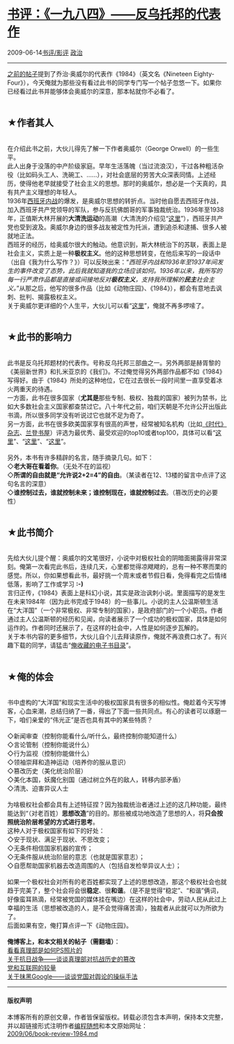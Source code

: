 <!DOCTYPE html>
<html xmlns="http://www.w3.org/1999/xhtml" xml:lang="zh-CN">
<head>
<meta http-equiv="Content-Type" content="text/html; charset=utf-8" />
<meta name="generator" content="Python script by program.think@gmail.com" />
<meta name="provider" content="program-think.blogspot.com" />
<link type="text/css" rel="stylesheet" href="../../css/program-think.css" />
<title>书评：《一九八四》——反乌托邦的代表作 - 编程随想的博客</title>
</head>
<body>
<div id="main" style="width:100%;">
<h1><a href="../../index.md" title="回到首页">书评：《一九八四》——反乌托邦的代表作</a></h1>
<div class="post-info"><span class="date-header">2009-06-14</span><a href="../../tags/E4B9A6E8AF842FE5BDB1E8AF84.md" class="tag">书评/影评</a> <a href="../../tags/E694BFE6B2BB.md" class="tag">政治</a> </div>
<hr>
<div class="post">
<a href="../../2009/06/writing-something-with-polity.md" target="_blank">之前的帖子</a>提到了乔治·奥威尔的代表作《1984》（英文名《Nineteen Eighty-Four》），今天俺就为那些没有看过此书的同学专门写一个帖子忽悠一下。如果你已经看过此书并能够体会奥威尔的深意，那本帖就你不必看了。<!--program-think--><br /><br /><h2>★作者其人</h2><br />在介绍此书之前，大伙儿得先了解一下作者奥威尔（George Orwell）的一些生平。<br />此人出身于没落的中产阶级家庭。早年生活落魄（当过流浪汉），干过各种粗活杂役（比如码头工人、洗碗工、……），对社会底层的劳苦大众深表同情。上述经历，使得他老早就接受了社会主义的思想。那时的奥威尔，想必是一个天真的，具有共产主义理想的年轻人。<br />1936年<a href="http://zh.wikipedia.org/wiki/%E8%A5%BF%E7%8F%AD%E7%89%99%E5%86%85%E6%88%98" target="_blank" rel="nofollow">西班牙内战</a>的爆发，是奥威尔思想的转折点。当时他自愿去西班牙作战，加入西班牙共产党领导的军队，参与反抗佛朗哥的军事独裁统治。1936年至1938年，正值斯大林开展的<b>大清洗运动</b>的高潮（大清洗的介绍见“<a href="http://zh.wikipedia.org/wiki/%E5%A4%A7%E6%B8%85%E6%B4%97" target="_blank" rel="nofollow">这里</a>”），西班牙共产党也受到波及。奥威尔身边的很多战友被定性为托派，遭到追杀和逮捕、很多人被就地正法。<br />西班牙的经历，给奥威尔很大的触动。他意识到，斯大林统治下的苏联，表面上是社会主义，实质上是一种<b>极权主义</b>。他的这种思想转变，在他后来写的一段话中（出自《我为什么写作？》）可以反映出来：“<i>西班牙内战和1936年至1937年间发生的事件改变了态势，此后我就知道我的立场应该如何。1936年以来，我所写的每一行严肃作品都是直接或间接地反对<b>极权主义</b>，支持我所理解的<b>民主</b>社会主义。</i>”从那之后，他写的很多作品（比如《动物庄园》、《1984》），都会有意地去讽刺、批判、揭露极权主义。<br />关于奥威尔更详细的个人生平，大伙儿可以看“<a href="http://zh.wikipedia.org/wiki/%E4%B9%94%E6%B2%BB%C2%B7%E5%A5%A5%E5%A8%81%E5%B0%94" target="_blank" rel="nofollow">这里</a>”，俺就不再多啰嗦了。<br /><br /><h2>★此书的影响力</h2><br />此书是反乌托邦题材的代表作。号称反乌托邦三部曲之一。另外两部是赫胥黎的《美丽新世界》和扎米亚京的《我们》。不过俺觉得另外两部作品都不如《1984》写得好。由于《1984》所处的这种地位，它在过去很长一段时间里一直享受着冰火两重天的待遇。<br />一方面，此书在很多国家（<b>尤其是</b>那些专制、极权、独裁的国家）被列为禁书，比如大多数社会主义国家都查禁过它。八十年代之前，咱们天朝是不允许公开出版此书滴，所以很多同学没有听说过它也就不足为奇了。<br />另一方面，此书在很多欧美国家享有很高的声誉，经常被知名机构（比如<a href="http://zh.wikipedia.org/wiki/%E6%99%82%E4%BB%A3_%28%E9%9B%9C%E8%AA%8C%29" target="_blank" rel="nofollow">《时代》杂志</a>、<a href="http://baike.baidu.com/view/669806.htm" target="_blank" rel="nofollow">兰登书屋</a>）评选为最优秀、最受欢迎的top10或者top100，具体可以看“<a href="http://art.people.com.cn/GB/41374/41376/5855528.html" target="_blank" rel="nofollow">这里</a>”、“<a href="http://www.time.com/time/2005/100books/the_complete_list.html" target="_blank" rel="nofollow">这里</a>”、“<a href="http://www.randomhouse.com/modernlibrary/100bestnovels.html" target="_blank" rel="nofollow">这里</a>”。<br /><br />另外，本书有许多精辟的名言，随手摘录几句。如下：<br />◇<b>老大哥在看着你</b>。（无处不在的监视）<br />◇<b>所谓的自由就是“允许说2+2=4”的自由</b>。（某读者在12、13楼的留言中点评了这句名言的深意）<br />◇<b>谁控制过去，谁就控制未来；谁控制现在，谁就控制过去</b>。（篡改历史的必要性）<br /><br /><h2>★此书简介</h2><br />先给大伙儿提个醒：奥威尔的文笔很好，小说中对极权社会的阴暗面揭露得非常深刻。俺第一次看完此书后，连续几天，心里都觉得凉飕飕的，总有一种不寒而栗的感觉。所以，你如果想看此书，最好挑一个周末或者节假日看，免得看完之后情绪低落，影响了工作或学习 <b>:-)</b><br />言归正传，《1984》表面上是科幻小说，其实是政治讽刺小说。里面描写的是发生在未来1984年（因为此书完成于1948）的一些事儿。小说的主人公温斯顿生活在“大洋国”（一个非常极权、非常专制的国家），是政府部门的一个小职员。作者通过主人公温斯顿的经历和见闻，向读者展示了一个成功的极权国家，具体是如何运作的。作者同时还展示了，在这样的社会中，人性是如何逐步瓦解的。<br />关于本书内容的更多细节，大伙儿自个儿去拜读原作，俺就不再浪费口水了。有兴趣下载的同学，请猛击“<a href="https://code.google.com/p/program-think/wiki/Books" target="_blank">俺收藏的电子书目录</a>”。<br /><br /><h2>★俺的体会</h2><br />书中虚构的“大洋国”和现实生活中的极权国家具有很多的相似性。俺趁着今天写博客，心血来潮，总结归纳了一番，得出了下面一些共同点。有心的读者可以琢磨一下，咱们亲爱的“伟光正”是否也具有其中的某些特质？<br /><br />◇新闻审查（控制你能看什么/听什么，最终控制你能知道什么）<br />◇言论管制（控制你能说什么）<br />◇行为监视（控制你能做什么）<br />◇领袖崇拜和造神运动（培养你的服从意识）<br />◇篡改历史（美化统治阶层）<br />◇美化本国，妖魔化别国（通过树立外在的敌人，转移内部矛盾）<br />◇清洗、迫害异议人士<br /><br />为啥极权社会都会具有上述特征捏？因为独裁统治者通过上述的这几种功能，最终能达到“（对老百姓）<b>思想改造</b>”的目的。那些被成功地改造了思想的人，将<b>只会按照统治阶层希望的方式进行思考</b>。<br />这种人对于极权国家有如下的好处：<br />◇安于现状、满足于现状、不思改变；<br />◇无条件相信国家机器的宣传；<br />◇无条件服从统治阶层的意志（也就是国家意志）；<br />◇自愿帮助国家机器去改造周围的人（包括自发检举异议人士）；<br /><br />如果一个极权社会对所有的老百姓都实现了上述的思想改造，那这个极权社会也就趋于完美了，整个社会将会很<b>稳定</b>、很<b>和谐</b>。（是不是觉得“稳定”、“和谐”俩词，好像蛮耳熟滴，经常被党国的媒体挂在嘴边）在这样的社会中，劳动人民从此过上幸福的生活（思想被改造的人，是不会觉得痛苦滴），独裁者从此就可以为所欲为了。<br />后面如果有空，俺打算点评一下《动物庄园》。<br /><br /><b>俺博客上，和本文相关的帖子（需翻墙）</b>：<br /><a href="../../2010/09/censorship-of-images.md">看看真理部是如何PS照片的</a><br /><a href="../../2010/09/sino-japanese-war.md" target="_blank">关于抗日战争——谈谈真理部对抗战历史的篡改</a><br /><a href="../../2009/07/party-pk-internet.md" target="_blank">党和互联网的较量</a><br /><a href="../../2010/03/party-control-news-media.md" target="_blank">关于抹黑Google——谈谈党国对舆论的操纵手法</a><div class="blogger-post-footer">
</div>
<hr>
<div class="copyright">
<h4>版权声明</h4>
本博客所有的原创文章，作者皆保留版权。转载必须包含本声明，保持本文完整，并以超链接形式注明作者<a href="mailto:program.think@gmail.com">编程随想</a>和本文原始网址：<br>
<a href="2009/06/book-review-1984.md">2009/06/book-review-1984.md</a>
</div>
</div>
</body>
</html>
